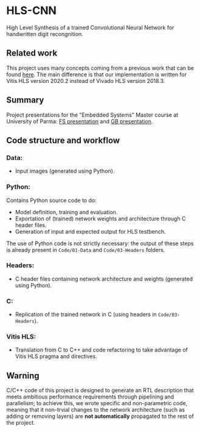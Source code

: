 # HLS-CNN
High Level Synthesis of a trained Convolutional Neural Network for handwritten digit recongnition.

## Related work
This project uses many concepts coming from a previous work that can be found [here](https://www.amiq.com/consulting/2018/12/14/how-to-implement-a-convolutional-neural-network-using-high-level-synthesis).
The main difference is that our implementation is written for Vitis HLS version 2020.2 instead of Vivado HLS version 2018.3.

## Summary

Project presentations for the "Embedded Systems" Master course at University of Parma:
[FS presentation](HLS-CNN-presentation-FS.pdf) and [GB presentation](HLS-CNN-presentation-GB.pdf).

## Code structure and workflow

### Data:

-  Input images (generated using Python).

### Python:

Contains Python source code to do:
-  Model definition, training and evaluation.
-  Exportation of (trained) network weights and architecture through C header files.
-  Generation of input and expected output for HLS testbench.

The use of Python code is not strictly necessary: the output of these steps is already present in ```Code/01-Data``` and ```Code/03-Headers``` folders.

### Headers:

-  C header files containing network architecture and weights (generated using Python).

### C:

-  Replication of the trained network in C (using headers in ```Code/03-Headers```).

### Vitis HLS:

-  Translation from C to C++ and code refactoring to take advantage of Vitis HLS pragma and directives.

## Warning
C/C++ code of this project is designed to generate an RTL description that meets ambitious performance requirements through pipelining and parallelism;
to achieve this, we wrote specific and non-parametric code,
meaning that it non-trvial changes to the network architecture (such as adding or removing layers) are **not automatically** propagated to the rest of the project.

